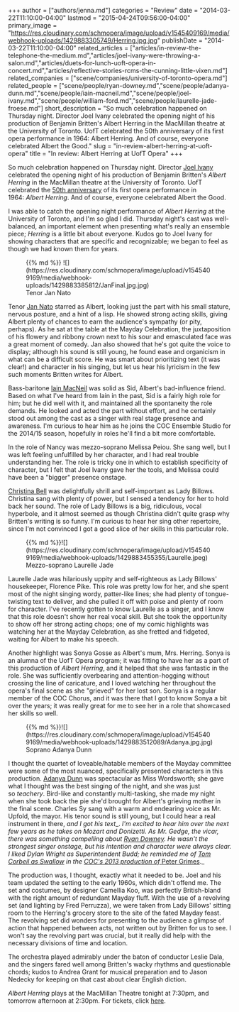 +++
author = ["authors/jenna.md"]
categories = "Review"
date = "2014-03-22T11:10:00-04:00"
lastmod = "2015-04-24T09:56:00-04:00"
primary_image = "https://res.cloudinary.com/schmopera/image/upload/v1545409169/media/webhook-uploads/1429883305749/Herring.jpg.jpg"
publishDate = "2014-03-22T11:10:00-04:00"
related_articles = ["articles/in-review-the-telephone-the-medium.md","articles/joel-ivany-were-throwing-a-salon.md","articles/duets-for-lunch-uoft-opera-in-concert.md","articles/reflective-stories-rcms-the-cunning-little-vixen.md"]
related_companies = ["scene/companies/university-of-toronto-opera.md"]
related_people = ["scene/people/ryan-downey.md","scene/people/adanya-dunn.md","scene/people/iain-macneil.md","scene/people/joel-ivany.md","scene/people/william-ford.md","scene/people/laurelle-jade-froese.md"]
short_description = "So much celebration happened on Thursday night. Director Joel Ivany celebrated the opening night of his production of Benjamin Britten&#039;s Albert Herring in the MacMillan theatre at the University of Toronto. UofT celebrated the 50th anniversary of its first opera performance in 1964: Albert Herring. And of course, everyone celebrated Albert the Good."
slug = "in-review-albert-herring-at-uoft-opera"
title = "In review: Albert Herring at UofT Opera"
+++

So much celebration happened on Thursday night. Director [Joel Ivany](http://www.joelivany.com/index/biography.html) celebrated the opening night of his production of Benjamin Britten's _Albert Herring_ in the MacMillan theatre at the University of Toronto. UofT celebrated the [50th anniversary](http://performance.rcmusic.ca/event/university-toronto-faculty-music-presents-brbritten-albert-herring-2) of its first opera performance in 1964: _Albert Herring_. And of course, everyone celebrated Albert the Good.

I was able to catch the opening night performance of _Albert Herring_ at the University of Toronto, and I'm so glad I did. Thursday night's cast was well-balanced, an important element when presenting what's really an ensemble piece; _Herring_ is a little bit about everyone. Kudos go to Joel Ivany for showing characters that are specific and recognizable; we began to feel as though we had known them for years.

 <figure data-type="image">{{% md %}} ![](https://res.cloudinary.com/schmopera/image/upload/v1545409169/media/webhook-uploads/1429883385812/JanFinal.jpg.jpg)
 <figcaption>Tenor Jan Nato</figcaption>
 </figure>

Tenor [Jan Nato](https://twitter.com/jjanissimo) starred as Albert, looking just the part with his small stature, nervous posture, and a hint of a lisp. He showed strong acting skills, giving Albert plenty of chances to earn the audience's sympathy (or pity, perhaps). As he sat at the table at the Mayday Celebration, the juxtaposition of his flowery and ribbony crown next to his sour and emasculated face was a great moment of comedy. Jan also showed that he's got quite the voice to display; although his sound is still young, he found ease and organicism in what can be a difficult score. He was smart about prioritizing text (it was clear!) and character in his singing, but let us hear his lyricism in the few such moments Britten writes for Albert.

Bass-baritone [Iain MacNeil](http://www.coc.ca/ExploreAndLearn/NewToOpera/OnlineLearningCentre/ParlandoTheCOCBlog.aspx?EntryID=25769) was solid as Sid, Albert's bad-influence friend. Based on what I've heard from Iain in the past, Sid is a fairly high role for him; but he did well with it, and maintained all the spontaneity the role demands. He looked and acted the part without effort, and he certainly stood out among the cast as a singer with real stage presence and awareness. I'm curious to hear him as he joins the COC Ensemble Studio for the 2014/15 season, hopefully in roles he'll find a bit more comfortable.

In the role of Nancy was mezzo-soprano Melissa Peiou. She sang well, but I was left feeling unfulfilled by her character, and I had real trouble understanding her. The role is tricky one in which to establish specificity of character, but I felt that Joel Ivany gave her the tools, and Melissa could have been a "bigger" presence onstage.

[Christina Bell](https://twitter.com/ziggy_1089) was delightfully shrill and self-important as Lady Billows. Christina sang with plenty of power, but I sensed a tendency for her to hold back her sound. The role of Lady Billows is a big, ridiculous, vocal hyperbole, and it almost seemed as though Christina didn't quite grasp why Britten's writing is so funny. I'm curious to hear her sing other repertoire, since I'm not convinced I got a good slice of her skills in this particular role.

<figure data-type="image">{{% md %}}![](https://res.cloudinary.com/schmopera/image/upload/v1545409169/media/webhook-uploads/1429883455355/Laurelle.jpeg)
<figcaption>Mezzo-soprano Laurelle Jade</figcaption>
</figure>

Laurelle Jade was hilariously uppity and self-righteous as Lady Billows' housekeeper, Florence Pike. This role was pretty low for her, and she spent most of the night singing wordy, patter-like lines; she had plenty of tongue-twisting text to deliver, and she pulled it off with poise and plenty of room for character. I've recently gotten to know Laurelle as a singer, and I know that this role doesn't show her real vocal skill. But she took the opportunity to show off her strong acting chops; one of my comic highlights was watching her at the Mayday Celebration, as she fretted and fidgeted, waiting for Albert to make his speech.

Another highlight was Sonya Gosse as Albert's mum, Mrs. Herring. Sonya is an alumna of the UofT Opera program; it was fitting to have her as a part of this production of _Albert Herring_, and it helped that she was fantastic in the role. She was sufficiently overbearing and attention-hogging without crossing the line of caricature, and I loved watching her throughout the opera's final scene as she "grieved" for her lost son. Sonya is a regular member of the COC Chorus, and it was there that I got to know Sonya a bit over the years; it was really great for me to see her in a role that showcased her skills so well.

<figure data-type="image">{{% md %}}![](https://res.cloudinary.com/schmopera/image/upload/v1545409169/media/webhook-uploads/1429883512089/Adanya.jpg.jpg)
</figcaption>Soprano Adanya Dunn</figcaption>
</figure>

I thought the quartet of loveable/hatable members of the Mayday committee were some of the most nuanced, specifically presented characters in this production. [Adanya Dunn](http://www.fawnopera.com/collaborating-artists/production-team/) was spectacular as Miss Wordsworth; she gave what I thought was the best singing of the night, and she was just so _teachery_. Bird-like and constantly multi-tasking, she made my night when she took back the pie she'd brought for Albert's grieving mother in the final scene. Charles Sy sang with a warm and endearing voice as Mr. Upfold, the mayor. His tenor sound is still young, but I could hear a real instrument in there, _and I got his text__. _I'm excited to hear him over the next few years as he takes on Mozart and Donizetti. As Mr. Gedge, the vicar, there was something compelling about [Ryan Downey](https://twitter.com/downeysings). He wasn't the strongest singer onstage, but his intention and character were always clear. I liked Dylan Wright as Superintendent Budd; he reminded me of [Tom Corbeil as Swallow](http://ada-artists.com/2013/11/tom-corbeil-is-celebrated-for-his-swallow-in-peter-grimes-at-coc/) in the [COC's 2013 production of ](http://coc.ca/PerformancesAndTickets/1314Season/PeterGrimes.aspx)_[Peter Grimes](http://coc.ca/PerformancesAndTickets/1314Season/PeterGrimes.aspx)._

The production was, I thought, exactly what it needed to be. Joel and his team updated the setting to the early 1960s, which didn't offend me. The set and costumes, by designer Camellia Koo, was perfectly British-bland with the right amount of redundant Mayday fluff. With the use of a revolving set (and lighting by Fred Perruzza), we were taken from Lady Billows' sitting room to the Herring's grocery store to the site of the fated Mayday feast. The revolving set did wonders for presenting to the audience a glimpse of action that happened between acts, not written out by Britten for us to see. I won't say the revolving part was crucial, but it really did help with the necessary divisions of time and location.

The orchestra played admirably under the baton of conductor Leslie Dala, and the singers fared well among Britten's wacky rhythms and questionable chords; kudos to Andrea Grant for musical preparation and to Jason Nedecky for keeping on that cast about clear English diction.

_Albert Herring_ plays at the MacMillan Theatre tonight at 7:30pm, and tomorrow afternoon at 2:30pm. For tickets, click [here](http://performance.rcmusic.ca/event/university-toronto-faculty-music-presents-brbritten-albert-herring-2).
